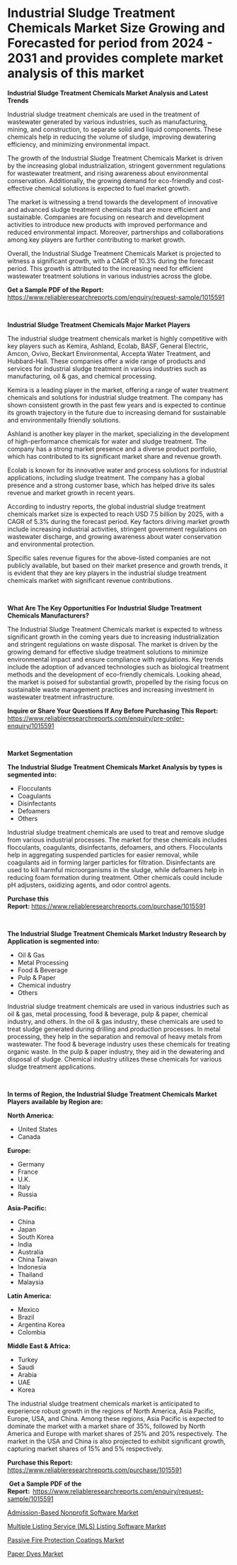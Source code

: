 <p><h1>Industrial Sludge Treatment Chemicals Market Size Growing and Forecasted for period from 2024 - 2031 and provides complete market analysis of this market</h1></p><p><strong>Industrial Sludge Treatment Chemicals Market Analysis and Latest Trends</strong></p>
<p><p>Industrial sludge treatment chemicals are used in the treatment of wastewater generated by various industries, such as manufacturing, mining, and construction, to separate solid and liquid components. These chemicals help in reducing the volume of sludge, improving dewatering efficiency, and minimizing environmental impact.</p><p>The growth of the Industrial Sludge Treatment Chemicals Market is driven by the increasing global industrialization, stringent government regulations for wastewater treatment, and rising awareness about environmental conservation. Additionally, the growing demand for eco-friendly and cost-effective chemical solutions is expected to fuel market growth.</p><p>The market is witnessing a trend towards the development of innovative and advanced sludge treatment chemicals that are more efficient and sustainable. Companies are focusing on research and development activities to introduce new products with improved performance and reduced environmental impact. Moreover, partnerships and collaborations among key players are further contributing to market growth.</p><p>Overall, the Industrial Sludge Treatment Chemicals Market is projected to witness a significant growth, with a CAGR of 10.3% during the forecast period. This growth is attributed to the increasing need for efficient wastewater treatment solutions in various industries across the globe.</p></p>
<p><strong>Get a Sample PDF of the Report:&nbsp;</strong> <a href="https://www.reliableresearchreports.com/enquiry/request-sample/1015591">https://www.reliableresearchreports.com/enquiry/request-sample/1015591</a></p>
<p>&nbsp;</p>
<p><strong>Industrial Sludge Treatment Chemicals Major Market Players</strong></p>
<p><p>The industrial sludge treatment chemicals market is highly competitive with key players such as Kemira, Ashland, Ecolab, BASF, General Electric, Amcon, Ovivo, Beckart Environmental, Accepta Water Treatment, and Hubbard-Hall. These companies offer a wide range of products and services for industrial sludge treatment in various industries such as manufacturing, oil & gas, and chemical processing.</p><p>Kemira is a leading player in the market, offering a range of water treatment chemicals and solutions for industrial sludge treatment. The company has shown consistent growth in the past few years and is expected to continue its growth trajectory in the future due to increasing demand for sustainable and environmentally friendly solutions.</p><p>Ashland is another key player in the market, specializing in the development of high-performance chemicals for water and sludge treatment. The company has a strong market presence and a diverse product portfolio, which has contributed to its significant market share and revenue growth.</p><p>Ecolab is known for its innovative water and process solutions for industrial applications, including sludge treatment. The company has a global presence and a strong customer base, which has helped drive its sales revenue and market growth in recent years.</p><p>According to industry reports, the global industrial sludge treatment chemicals market size is expected to reach USD 7.5 billion by 2025, with a CAGR of 5.3% during the forecast period. Key factors driving market growth include increasing industrial activities, stringent government regulations on wastewater discharge, and growing awareness about water conservation and environmental protection.</p><p>Specific sales revenue figures for the above-listed companies are not publicly available, but based on their market presence and growth trends, it is evident that they are key players in the industrial sludge treatment chemicals market with significant revenue contributions.</p></p>
<p>&nbsp;</p>
<p><strong>What Are The Key Opportunities For Industrial Sludge Treatment Chemicals Manufacturers?</strong></p>
<p><p>The Industrial Sludge Treatment Chemicals market is expected to witness significant growth in the coming years due to increasing industrialization and stringent regulations on waste disposal. The market is driven by the growing demand for effective sludge treatment solutions to minimize environmental impact and ensure compliance with regulations. Key trends include the adoption of advanced technologies such as biological treatment methods and the development of eco-friendly chemicals. Looking ahead, the market is poised for substantial growth, propelled by the rising focus on sustainable waste management practices and increasing investment in wastewater treatment infrastructure.</p></p>
<p><strong>Inquire or Share Your Questions If Any Before Purchasing This Report:</strong> <a href="https://www.reliableresearchreports.com/enquiry/pre-order-enquiry/1015591">https://www.reliableresearchreports.com/enquiry/pre-order-enquiry/1015591</a></p>
<p>&nbsp;</p>
<p><strong>Market Segmentation</strong></p>
<p><strong>The Industrial Sludge Treatment Chemicals Market Analysis by types is segmented into:</strong></p>
<p><ul><li>Flocculants</li><li>Coagulants</li><li>Disinfectants</li><li>Defoamers</li><li>Others</li></ul></p>
<p><p>Industrial sludge treatment chemicals are used to treat and remove sludge from various industrial processes. The market for these chemicals includes flocculants, coagulants, disinfectants, defoamers, and others. Flocculants help in aggregating suspended particles for easier removal, while coagulants aid in forming larger particles for filtration. Disinfectants are used to kill harmful microorganisms in the sludge, while defoamers help in reducing foam formation during treatment. Other chemicals could include pH adjusters, oxidizing agents, and odor control agents.</p></p>
<p><strong>Purchase this Report:&nbsp;</strong><a href="https://www.reliableresearchreports.com/purchase/1015591">https://www.reliableresearchreports.com/purchase/1015591</a></p>
<p>&nbsp;</p>
<p><strong>The Industrial Sludge Treatment Chemicals Market Industry Research by Application is segmented into:</strong></p>
<p><ul><li>Oil & Gas</li><li>Metal Processing</li><li>Food & Beverage</li><li>Pulp & Paper</li><li>Chemical industry</li><li>Others</li></ul></p>
<p><p>Industrial sludge treatment chemicals are used in various industries such as oil & gas, metal processing, food & beverage, pulp & paper, chemical industry, and others. In the oil & gas industry, these chemicals are used to treat sludge generated during drilling and production processes. In metal processing, they help in the separation and removal of heavy metals from wastewater. The food & beverage industry uses these chemicals for treating organic waste. In the pulp & paper industry, they aid in the dewatering and disposal of sludge. Chemical industry utilizes these chemicals for various sludge treatment applications.</p></p>
<p>&nbsp;</p>
<p><strong>In terms of Region, the Industrial Sludge Treatment Chemicals Market Players available by Region are:</strong></p>
<p>
    <p> <strong> North America: </strong>
        <ul>
            <li>United States</li>
            <li>Canada</li>
        </ul>
        </p> 
    <p> <strong> Europe: </strong>
        <ul>
            <li>Germany</li>
            <li>France</li>
            <li>U.K.</li>
            <li>Italy</li>
            <li>Russia</li>
        </ul>
        </p> 
    <p> <strong> Asia-Pacific: </strong>
        <ul>
            <li>China</li>
            <li>Japan</li>
            <li>South Korea</li>
            <li>India</li>
            <li>Australia</li>
            <li>China Taiwan</li>
            <li>Indonesia</li>
            <li>Thailand</li>
            <li>Malaysia</li>
        </ul>
        </p> 
    <p> <strong> Latin America: </strong>
        <ul>
            <li>Mexico</li>
            <li>Brazil</li>
            <li>Argentina Korea</li>
            <li>Colombia</li>
        </ul>
        </p> 
    <p> <strong> Middle East & Africa: </strong>
        <ul>
            <li>Turkey</li>
            <li>Saudi</li>
            <li>Arabia</li>
            <li>UAE</li>
            <li>Korea</li>
        </ul>
    </p>
    </p>
<p><p>The industrial sludge treatment chemicals market is anticipated to experience robust growth in the regions of North America, Asia Pacific, Europe, USA, and China. Among these regions, Asia Pacific is expected to dominate the market with a market share of 35%, followed by North America and Europe with market shares of 25% and 20% respectively. The market in the USA and China is also projected to exhibit significant growth, capturing market shares of 15% and 5% respectively.</p></p>
<p><strong>Purchase this Report: </strong><a href="https://www.reliableresearchreports.com/purchase/1015591">https://www.reliableresearchreports.com/purchase/1015591</a></p>
<p>&nbsp;<strong>Get a Sample PDF of the Report:&nbsp;&nbsp;</strong><a href="https://www.reliableresearchreports.com/enquiry/request-sample/1015591">https://www.reliableresearchreports.com/enquiry/request-sample/1015591</a></p>
<p><strong></strong></p>
<p><p><a href="https://issuu.com/reportprime-2/docs/admission-based-nonprofit-software-market-size-203">Admission-Based Nonprofit Software Market</a></p><p><a href="https://issuu.com/reportprime-2/docs/multiple-listing-service-mls-listing-software-mark">Multiple Listing Service (MLS) Listing Software Market</a></p><p><a href="https://github.com/gamblestampleyjenny50m5sl6/Market-Research-Report-List-1/blob/main/passive-fire-protection-coatings-market.md">Passive Fire Protection Coatings Market</a></p><p><a href="https://github.com/wwwkeltoum/Market-Research-Report-List-2/blob/main/paper-dyes-market.md">Paper Dyes Market</a></p></p>